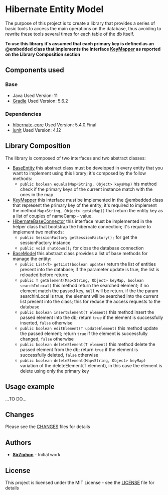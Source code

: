 # Hibernate Entity Model

The purpose of this project is to create a library that provides a series of basic tools to access the main operations on the database, thus avoiding to rewrite these tools several times for each table of the db itself.

**To use this library it's assumed that each primary key is defined as an @embedded class that implements the Interface [KeyMapper](/src/main/java/it/sirziphonprojects/hibernateentitymodel/entity/KeyMapper.java) as reported on the Library Composition section**

## Components used

### Base
* Java Used Version: 11
* [Gradle](https://gradle.org/) Used Version: 5.6.2

### Dependencies
* [hibernate-core](https://bintray.com/bintray/jcenter/org.hibernate%3Ahibernate-core/5.4.0.Final) Used Version: 5.4.0.Final
* [junit](https://bintray.com/bintray/jcenter/junit%3Ajunit) Used Version: 4.12


## Library Composition
The library is composed of two interfaces and two abstract classes: 
* [BaseEntity](/src/main/java/it/sirziphonprojects/hibernateentitymodel/entity/BaseEntity.java) this abstract class must be developed in every entity that you want to implement using this library; it's composed by the follow methods:
    * ```public boolean equals(Map<String, Object> keysMap)``` his method check if the primary keys of the current instance match with the ones in the map
* [KeyMapper](/src/main/java/it/sirziphonprojects/hibernateentitymodel/entity/KeyMapper.java) this interface must be implemented in the @embedded class that represent the primary key of the entity; it's required to implement the method  ```Map<String, Object> getAsMap()``` that return the entity key as a list of couples of nameCamp - value.
* [HibernateBaseConnector](/src/main/java/it/sirziphonprojects/hibernateentitymodel/connector/HibernateBaseConnector.java) this interface must be implemented in the helper class that bootstrap the hibernate connection; it's require to implement two methods:
    * ```public SessionFactory getSessionFactory();``` for get the sessionFactory instance
    * ```public void shutdown();``` for close the database connection
* [BaseModel](/src/main/java/it/sirziphonprojects/hibernateentitymodel/model/BaseModel.java) this abstract class provides a list of base methods for manage the entity:
    * ```public List<T> getList(boolean update)``` return the list of entities present into the database; if the parameter update is true, the list is reloaded before return;
    * ```public T getElement(Map<String, Object> keyMap, boolean searchInLocal)``` this method return the searched element; if no element match the passed key, <code>null</code> will be return. if the the param searchInLocal is true, the element will be searched into the current list present into the class; this for reduce the access requests to the database
    * ```public boolean insertElement(T element)``` this method insert the passed element into the db; return <code>true</code> if the element is successfully inserted, <code>false</code> otherwise
    * ```public boolean editElement(T updateElement)``` this method update the passed element; return <code>true</code> if the element is successfully changed, <code>false</code> otherwise
    * ```public boolean deleteElement(T element)``` this method delete the passed element from the db; return <code>true</code> if the element is successfully deleted, <code>false</code> otherwise
    * ```public boolean deleteElement(Map<String, Object> keyMap)``` variation of the deleteElement(T element), in this case the element is delete using only the primary key


## Usage example 

...TO DO...


## Changes 
Please see the [CHANGES](CHANGES.md) files for details


## Authors

* **[SirZiphon](https://github.com/SirZiphon)** - Initial work


## License

This project is licensed under the MIT License - see the [LICENSE](LICENSE) file for details